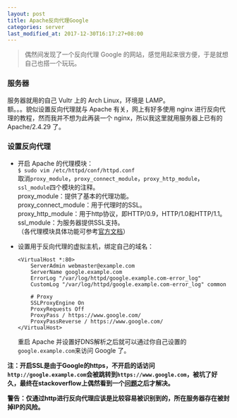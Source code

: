 ```yaml
---
layout: post
title: Apache反向代理Google
categories: server
last_modified_at: 2017-12-30T16:17:27+08:00
---
```


> 偶然间发现了一个反向代理 Google 的网站，感觉用起来很方便，于是就想自己也搭一个玩玩。  

<!-- more -->

### 服务器
服务器就用的自己 Vultr 上的 Arch Linux，环境是 LAMP。  
额。。。貌似设置反向代理就与 Apache 有关，网上有好多使用 nginx 进行反向代理的教程，然而我并不想为此再装一个 nginx，所以我这里就用服务器上已有的 Apache/2.4.29 了。  

### 设置反向代理
* 开启 Apache 的代理模块：  
  `$ sudo vim /etc/httpd/conf/httpd.conf`  
  取消`proxy_module`，`proxy_connect_module`，`proxy_http_module`，`ssl_module`四个模块的注释。  
  proxy_module：提供了基本的代理功能。  
  proxy_connect_module：用于代理时的SSL。  
  proxy_http_module：用于http协议，即HTTP/0.9，HTTP/1.0和HTTP/1.1。  
  ssl_module：为服务器提供SSL支持。  
  （各代理模块具体功能可参考[官方文档](https://httpd.apache.org/docs/2.4/mod/mod_proxy.html)）  

* 设置用于反向代理的虚拟主机，绑定自己的域名：  
  ```
  <VirtualHost *:80>
      ServerAdmin webmaster@example.com
      ServerName google.example.com
      ErrorLog "/var/log/httpd/google.example.com-error_log"
      CustomLog "/var/log/httpd/google.example.com-error_log" common

      # Proxy
      SSLProxyEngine On
      ProxyRequests Off
      ProxyPass / https://www.google.com/
      ProxyPassReverse / https://www.google.com/
  </VirtualHost>
  ```
  重启 Apache 并设置好DNS解析之后就可以通过你自己设置的`google.example.com`来访问 Google 了。  
  
**注：开启SSL是由于Google的https，不开启的话访问`http://google.example.com`会被跳转到`https://www.google.com`，被坑了好久，最终在stackoverflow上偶然看到一个[问题](https://stackoverflow.com/questions/16130303/how-to-proxy-http-to-https-using-apache-httpd-v2-2)之后才解决。** 

**警告：仅通过http进行反向代理应该是比较容易被识别到的，所在服务器存在被封掉IP的风险。**  
